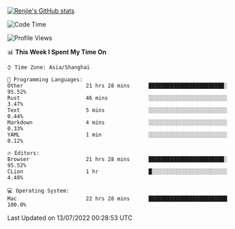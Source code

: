 [![Renjie's GitHub stats](https://github-readme-stats.vercel.app/api?username=liurenjie1024&show_icons=true&theme=chartreuse-dark)](https://github.com/anuraghazra/github-readme-stats)

<!--START_SECTION:waka-->
![Code Time](http://img.shields.io/badge/Code%20Time-65%20hrs%2033%20mins-blue)

![Profile Views](http://img.shields.io/badge/Profile%20Views-52-blue)

📊 **This Week I Spent My Time On** 

```text
⌚︎ Time Zone: Asia/Shanghai

💬 Programming Languages: 
Other                    21 hrs 28 mins      ████████████████████████░   95.52% 
Rust                     46 mins             ░░░░░░░░░░░░░░░░░░░░░░░░░   3.47% 
Text                     5 mins              ░░░░░░░░░░░░░░░░░░░░░░░░░   0.44% 
Markdown                 4 mins              ░░░░░░░░░░░░░░░░░░░░░░░░░   0.33% 
YAML                     1 min               ░░░░░░░░░░░░░░░░░░░░░░░░░   0.12%

🔥 Editors: 
Browser                  21 hrs 28 mins      ████████████████████████░   95.52% 
CLion                    1 hr                █░░░░░░░░░░░░░░░░░░░░░░░░   4.48%

💻 Operating System: 
Mac                      22 hrs 28 mins      █████████████████████████   100.0%

```


 Last Updated on 13/07/2022 00:28:53 UTC
<!--END_SECTION:waka-->

